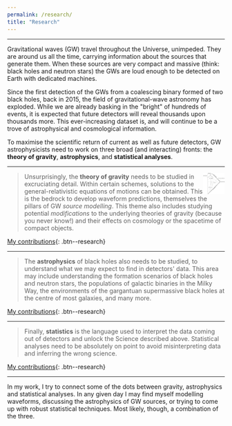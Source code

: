 ```yaml
---
permalink: /research/
title: "Research"
---
```


------------------

Gravitational waves (GW) travel throughout the Universe, unimpeded. They are around us all the time, carrying information about the sources that generate them. When these sources are very compact and massive (think: black holes and neutron stars) the GWs are loud enough to be detected on Earth with dedicated machines.

Since the first detection of the GWs from a coalescing binary formed of two black holes, back in 2015, the field of gravitational-wave astronomy has exploded. While we are already basking in the "bright" of hundreds of events, it is expected that future detectors will reveal thousands upon thousands more. This ever-increasing dataset is, and will continue to be a trove of astrophysical and cosmological information.

To maximise the scientific return of current as well as future detectors, GW astrophysicists need to work on three broad (and interacting) fronts: the **theory of gravity**, **astrophysics**, and **statistical analyses**.


------------------

<img style="float: right;" src="./pictures/penrosediag.jpg" width="50">

>Unsurprisingly, the **theory of gravity** needs to be studied in excruciating detail. Within certain schemes, solutions to the general-relativistic equations of motions can be obtained. This is the bedrock to develop waveform predictions, themselves the pillars of GW *source modelling*. This theme also includes studying potential *modifications* to the underlying theories of gravity (because you never know!) and their effects on cosmology or the spacetime of compact objects. 

[My contributions](https://inspirehep.net/authors/1755036?ui-citation-summary=true){: .btn--research}


------------------


>The **astrophysics** of black holes also needs to be studied, to understand what we may expect to find in detectors' data. This area may include understanding the formation scenarios of black holes and neutron stars,  the populations of galactic binaries in the Milky Way, the environments of the gargantuan supermassive black holes at the centre of most galaxies, and many more. 

[My contributions](https://inspirehep.net/authors/1755036?ui-citation-summary=true){: .btn--research}


------------------


>Finally, **statistics** is the language used to interpret the data coming out of detectors and unlock the Science described above. Statistical analyses need to be absolutely on point to avoid misinterpreting data and inferring the wrong science. 

[My contributions](https://inspirehep.net/authors/1755036?ui-citation-summary=true){: .btn--research}


------------------


In my work, I try to connect some of the dots between gravity, astrophysics and statistical analyses. In any given day I may find myself modelling waveforms, discussing the astrophysics of GW sources, or trying to come up with robust statistical techniques. Most likely, though, a combination of the three.